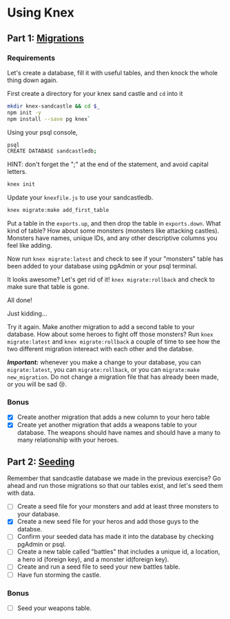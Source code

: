 # Using Knex

## Part 1: [Migrations](migrations.md)

### Requirements

Let's create a database, fill it with useful tables, and then knock the whole thing down again.

First create a directory for your knex sand castle and `cd` into it

```bash
mkdir knex-sandcastle && cd $_
npm init -y
npm install --save pg knex`
```

Using your psql console,
```bash
psql
CREATE DATABASE sandcastledb;
```
HINT: don't forget the ";" at the end of the statement, and avoid capital letters.

```bash
knex init
```

Update your `knexfile.js` to use your sandcastledb.

```bash
knex migrate:make add_first_table
```
Put a table in the `exports.up`, and then drop the table in `exports.down`. What kind of table? How about some monsters (monsters like attacking castles). Monsters have names, unique IDs, and any other descriptive columns you feel like adding.

Now run `knex migrate:latest` and check to see if your "monsters" table has been added to your database using pgAdmin or your psql terminal.

It looks awesome? Let's get rid of it! `knex migrate:rollback` and check to make sure that table is gone.

All done!

Just kidding... 

Try it again. Make another migration to add a second table to your database. How about some heroes to fight off those monsters? Run `knex migrate:latest` and `knex migrate:rollback` a couple of time to see how the two different migration intereact with each other and the databse.

***Important:*** whenever you make a change to your database, you can `migrate:latest`, you can `migrate:rollback`, or you can `migrate:make new_migration`. Do not change a migration file that has already been made, or you will be sad 😢.

### Bonus
- [x] Create another migration that adds a new column to your hero table
- [x] Create yet another migration that adds a weapons table to your database. The weapons should have names and should have a many to many relationship with your heroes.

## Part 2: [Seeding](seeding.md)

Remember that sandcastle database we made in the previous exercise? Go ahead and run those migrations so that our tables exist, and let's seed them with data.

- [ ] Create a seed file for your monsters and add at least three monsters to your database.
- [x] Create a new seed file for  your heros and add those guys to the databse.
- [ ] Confirm your seeded data has made it into the database by checking pgAdmin or psql.
- [ ] Create a new table called "battles" that includes a unique id, a location, a hero id (foreign key), and a monster id(foreign key). 
- [ ] Create and run a seed file to seed your new battles table.
- [ ] Have fun storming the castle.

### Bonus
- [ ] Seed your weapons table.
